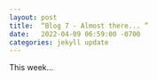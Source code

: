 ```yaml
---
layout: post
title:  “Blog 7 - Almost there... ”
date:   2022-04-09 06:59:00 -0700
categories: jekyll update
---
```

This week...